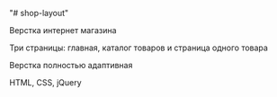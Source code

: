 "# shop-layout" 

Верстка интернет магазина

Три страницы: главная, каталог товаров и страница одного товара

Верстка полностью адаптивная

HTML, CSS, jQuery
